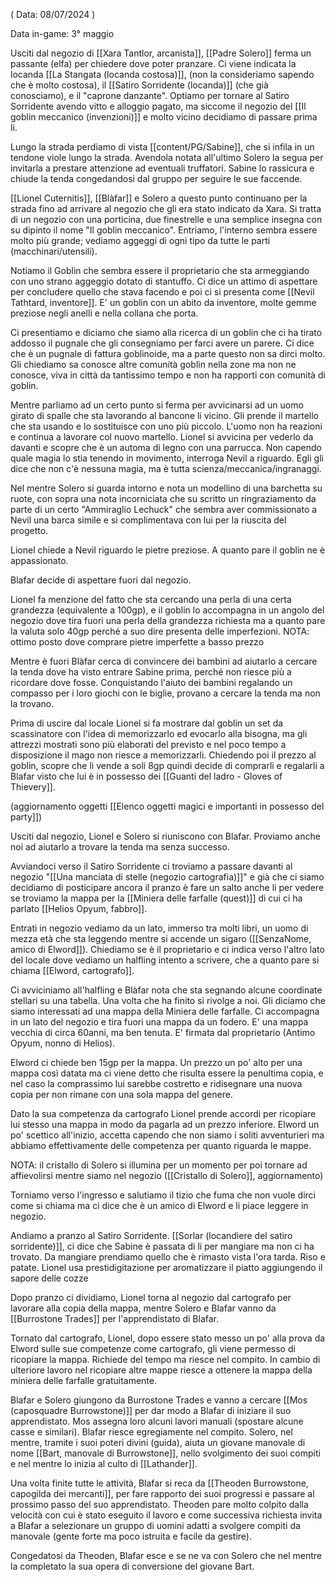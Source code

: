 ( Data: 08/07/2024 )

Data in-game: 3° maggio

Usciti dal negozio di [[Xara Tantlor, arcanista]], [[Padre Solero]] ferma un passante (elfa) per chiedere dove poter pranzare. Ci viene indicata la locanda [[La Stangata (locanda costosa)]], (non la consideriamo sapendo che è molto costosa), il [[Satiro Sorridente (locanda)]] (che già conosciamo), e il "caprone danzante".
Optiamo per tornare al Satiro Sorridente avendo vitto e alloggio pagato, ma siccome il negozio del [[Il goblin meccanico (invenzioni)]] e molto vicino decidiamo di passare prima li.

Lungo la strada perdiamo di vista [[content/PG/Sabine]], che si infila in un tendone viole lungo la strada. Avendola notata all'ultimo Solero la segua per invitarla a prestare attenzione ad eventuali truffatori. Sabine lo rassicura e chiude la tenda congedandosi dal gruppo per seguire le sue faccende.

[[Lionel Cuternitis]], [[Blàfar]] e Solero a questo punto continuano per la strada fino ad arrivare al negozio che gli era stato indicato da Xara.
Si tratta di un negozio con una porticina, due finestrelle e una semplice insegna con su dipinto il nome "Il goblin meccanico".
Entriamo, l'interno sembra essere molto più grande; vediamo aggeggi di ogni tipo da tutte le parti (macchinari/utensili).

Notiamo il Goblin che sembra essere il proprietario che sta armeggiando con uno strano aggeggio dotato di stantuffo.
Ci dice un attimo di aspettare per concludere quello che stava facendo e poi ci si presenta come [[Nevil Tathtard, inventore]].
E' un goblin con un abito da inventore, molte gemme preziose negli anelli e nella collana che porta.

Ci presentiamo e diciamo che siamo alla ricerca di un goblin che ci ha tirato addosso il pugnale che gli consegniamo per farci avere un parere.
Ci dice che è un pugnale di fattura goblinoide, ma a parte questo non sa dirci molto. Gli chiediamo sa conosce altre comunità goblin nella zone ma non ne conosce, viva in città da tantissimo tempo e non ha rapporti con comunità di goblin.

Mentre parliamo ad un certo punto si ferma per avvicinarsi ad un uomo girato di spalle che sta lavorando al bancone li vicino. Gli prende il martello che sta usando e lo sostituisce con uno più piccolo. L'uomo non ha reazioni e continua a lavorare col nuovo martello. Lionel si avvicina per vederlo da davanti e scopre che è un automa di legno con una parrucca. Non capendo quale magia lo stia tenendo in movimento, interroga Nevil a riguardo. Egli gli dice che non c'è nessuna magia, ma è tutta scienza/meccanica/ingranaggi.

Nel mentre Solero si guarda intorno e nota un modellino di una barchetta su ruote, con sopra una nota incorniciata che su scritto un ringraziamento da parte di un certo "Ammiraglio Lechuck" che sembra aver commissionato a Nevil una barca simile e si complimentava con lui per la riuscita del progetto.

Lionel chiede a Nevil riguardo le pietre preziose. A quanto pare il goblin ne è appassionato.

Blafar decide di aspettare fuori dal negozio.

Lionel fa menzione del fatto che sta cercando una perla di una certa grandezza (equivalente a 100gp), e il goblin lo accompagna in un angolo del negozio dove tira fuori una perla della grandezza richiesta ma a quanto pare la valuta solo 40gp perché a suo dire presenta delle imperfezioni.
NOTA: ottimo posto dove comprare pietre imperfette a basso prezzo

Mentre è fuori Blàfar cerca di convincere dei bambini ad aiutarlo a cercare la tenda dove ha visto entrare Sabine prima, perché non riesce più a ricordare dove fosse.
Conquistando l'aiuto dei bambini regalando un compasso per i loro giochi con le biglie, provano a cercare la tenda ma non la trovano.

Prima di uscire dal locale Lionel si fa mostrare dal goblin un set da scassinatore con l'idea di memorizzarlo ed evocarlo alla bisogna, ma gli attrezzi mostrati sono più elaborati del previsto e nel poco tempo a disposizione il mago non riesce a memorizzarli.
Chiedendo poi il prezzo al goblin, scopre che li vende a soli 8gp quindi decide di comprarli e regalarli a Blafar visto che lui è in possesso dei [[Guanti del ladro - Gloves of Thievery]].

(aggiornamento oggetti [[Elenco oggetti magici e importanti in possesso del party]])

Usciti dal negozio, Lionel e Solero si riuniscono con Blafar.
Proviamo anche noi ad aiutarlo a trovare la tenda ma senza successo. 

Avviandoci verso il Satiro Sorridente ci troviamo a passare davanti al negozio "[[Una manciata di stelle (negozio cartografia)]]" e già che ci siamo decidiamo di posticipare ancora il pranzo è fare un salto anche li per vedere se troviamo la mappa per la [[Miniera delle farfalle (quest)]] di cui ci ha parlato [[Helios Opyum, fabbro]].

Entrati in negozio vediamo da un lato, immerso tra molti libri, un uomo di mezza età che sta leggendo mentre si accende un sigaro ([[SenzaNome, amico di Elword]]).
Chiediamo se è il proprietario e ci indica verso l'altro lato del locale dove vediamo un halfling intento a scrivere, che a quanto pare si chiama [[Elword, cartografo]].

Ci avviciniamo all'halfling e Blàfar nota che sta segnando alcune coordinate stellari su una tabella. Una volta che ha finito si rivolge a noi.
Gli diciamo che siamo interessati ad una mappa della Miniera delle farfalle.
Ci accompagna in un lato del negozio e tira fuori una mappa da un fodero.
E' una mappa vecchia di circa 60anni, ma ben tenuta. E' firmata dal proprietario (Antimo Opyum, nonno di Helios).

Elword ci chiede ben 15gp per la mappa. Un prezzo un po' alto per una mappa così datata ma ci viene detto che risulta essere la penultima copia, e nel caso la comprassimo lui sarebbe costretto e ridisegnare una nuova copia per non rimane con una sola mappa del genere.

Dato la sua competenza da cartografo Lionel prende accordi per ricopiare lui stesso una mappa in modo da pagarla ad un prezzo inferiore. Elword un po' scettico all'inizio, accetta capendo che non siamo i soliti avventurieri ma abbiamo effettivamente delle competenza per quanto riguarda le mappe.

NOTA: il cristallo di Solero si illumina per un momento per poi tornare ad affievolirsi mentre siamo nel negozio ([[Cristallo di Solero]], aggiornamento)

Torniamo verso l'ingresso e salutiamo il tizio che fuma che non vuole dirci come si chiama ma ci dice che è un amico di Elword e li piace leggere in negozio.

Andiamo a pranzo al Satiro Sorridente.
[[Sorlar (locandiere del satiro sorridente)]], ci dice che Sabine è passata di li per mangiare ma non ci ha trovato.
Da mangiare prendiamo quello che è rimasto vista l'ora tarda. Riso e patate. Lionel usa prestidigitazione per aromatizzare il piatto aggiungendo il sapore delle cozze

Dopo pranzo ci dividiamo, Lionel torna al negozio dal cartografo per lavorare alla copia della mappa, mentre Solero e Blafar vanno da [[Burrostone Trades]] per l'apprendistato di Blafar.

Tornato dal cartografo, Lionel, dopo essere stato messo un po' alla prova da Elword sulle sue competenze come cartografo, gli viene permesso di ricopiare la mappa. Richiede del tempo ma riesce nel compito. In cambio di ulteriore lavoro nel ricopiare altre mappe riesce a ottenere la mappa della miniera delle farfalle gratuitamente.

Blafar e Solero giungono da Burrostone Trades e vanno a cercare [[Mos (caposquadre Burrowstone)]] per dar modo a Blafar di iniziare il suo apprendistato. 
Mos assegna loro alcuni lavori manuali (spostare alcune casse e similari). Blafar riesce egregiamente nel compito.
Solero, nel mentre, tramite i suoi poteri divini (guida), aiuta un giovane manovale di nome [[Bart, manovale di Burrowstone]], nello svolgimento dei suoi compiti e nel mentre lo inizia al culto di [[Lathander]].

Una volta finite tutte le attività, Blafar si reca da [[Theoden Burrowstone, capogilda dei mercanti]], per fare rapporto dei suoi progressi e passare al prossimo passo del suo apprendistato.
Theoden pare molto colpito dalla velocità con cui è stato eseguito il lavoro e come successiva richiesta invita a Blafar a selezionare un gruppo di uomini adatti a svolgere compiti da manovale (gente forte ma poco istruita e facile da gestire).

Congedatosi da Theoden, Blafar esce e se ne va con Solero che nel mentre la completato la sua opera di conversione del giovane Bart.



































